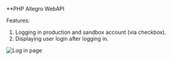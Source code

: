 **PHP Allegro WebAPI 

Features:  
1. Logging in production and sandbox account (via checkbox).  
2. Displaying user login after logging in.

![Log in page](https://raw.githubusercontent.com/BugBear6/PHP-Allegro-WebAPI/master/log-in-page.jpg)